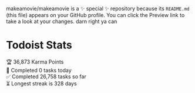 makeamovie/makeamovie is a ✨ special ✨ repository because its `README.md` (this file) appears on your GitHub profile.
You can click the Preview link to take a look at your changes. darn right ya can

# Todoist Stats

<!-- TODO-IST:START -->
🏆  36,873 Karma Points           
🌸  Completed 0 tasks today           
✅  Completed 26,758 tasks so far           
⏳  Longest streak is 328 days
<!-- TODO-IST:END -->